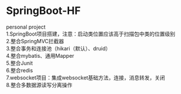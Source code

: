 # SpringBoot-HF
personal project    
1.SpringBoot项目搭建，注意：启动类位置应该高于扫描包中类的位置级别     
2.整合SpringMVC拦截器    
3.整合事务和连接池（hikari（默认）、druid）    
4.整合mybatis、通用Mapper    
5.整合Junit   
6.整合redis   
7.websocket项目：集成websocket基础方法，连接，消息转发，关闭   
8.整合多数据源读写分离操作 
